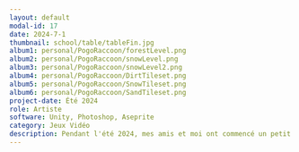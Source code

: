 ```yaml
---
layout: default
modal-id: 17
date: 2024-7-1
thumbnail: school/table/tableFin.jpg
album1: personal/PogoRaccoon/forestLevel.png
album2: personal/PogoRaccoon/snowLevel.png
album3: personal/PogoRaccoon/snowLevel2.png
album4: personal/PogoRaccoon/DirtTileset.png
album5: personal/PogoRaccoon/SnowTileset.png
album6: personal/PogoRaccoon/SandTileset.png
project-date: Été 2024
role: Artiste
software: Unity, Photoshop, Aseprite
category: Jeux Vidéo
description: Pendant l'été 2024, mes amis et moi ont commencé un petit projet de jeu vidéo.  Ceci est un jeu de platforme dans lequel vous jouez le rôle d'un raton laveur sur un bâton sauteur et vous devez atteindre la fin du niveau, qui est une benne à ordure. Dans l'équipe. j'avais le rôle d'artiste.
---
```

